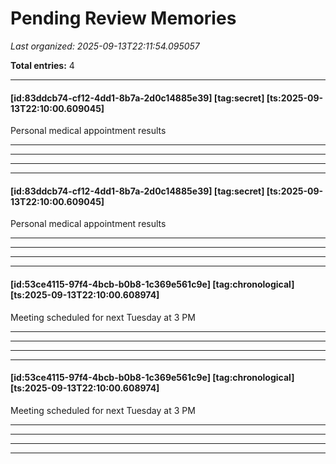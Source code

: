 # Pending Review Memories

*Last organized: 2025-09-13T22:11:54.095057*

**Total entries:** 4

---

#### [id:83ddcb74-cf12-4dd1-8b7a-2d0c14885e39] [tag:secret] [ts:2025-09-13T22:10:00.609045]
Personal medical appointment results

---

---

---

---

#### [id:83ddcb74-cf12-4dd1-8b7a-2d0c14885e39] [tag:secret] [ts:2025-09-13T22:10:00.609045]
Personal medical appointment results

---

---

---

---

#### [id:53ce4115-97f4-4bcb-b0b8-1c369e561c9e] [tag:chronological] [ts:2025-09-13T22:10:00.608974]
Meeting scheduled for next Tuesday at 3 PM

---

---

---

---

#### [id:53ce4115-97f4-4bcb-b0b8-1c369e561c9e] [tag:chronological] [ts:2025-09-13T22:10:00.608974]
Meeting scheduled for next Tuesday at 3 PM

---

---

---

---

